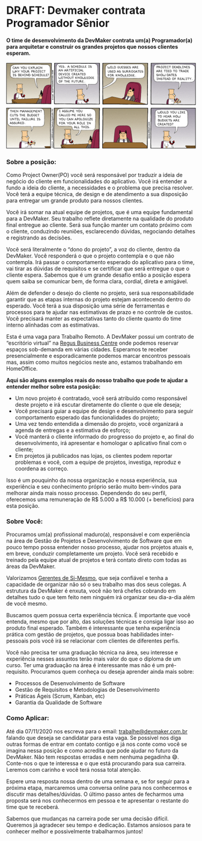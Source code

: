 # DRAFT: Devmaker contrata Programador Sênior

#### O time de desenvolvimento da DevMaker contrata um(a) Programador(a) para arquitetar e construir os grandes projetos que nossos clientes esperam.

![cover](../assets/po_job_post_cover.gif)

### Sobre a posição:

Como Project Owner(PO) você será responsável por traduzir a ideia de negócio do cliente em funcionalidades do aplicativo.
Você irá entender a fundo a ideia do cliente, a necessidades e o problema que precisa resolver.
Você terá a equipe técnica, de design e de atendimento a sua disposição para entregar um grande produto para nossos clientes.

Você irá somar na atual equipe de projetos, que é uma equipe fundamental para a DevMaker.
Seu trabalho reflete diretamente na qualidade do produto final entregue ao cliente.
Será sua função manter um contato próximo com o cliente, conduzindo reuniões, esclarecendo dúvidas, negociando detalhes e registrando as decisões.

Você será literalmente o “dono do projeto”, a voz do cliente, dentro da DevMaker.
Você responderá o que o projeto contempla e o que não contempla.
Irá passar o comportamento esperado do aplicativo para o time, vai tirar as dúvidas de requisitos e se certificar que será entregue o que o cliente espera.
Sabemos que é um grande desafio então a posição espera quem saiba se comunicar bem, de forma clara, cordial, direta e amigável.

Além de defender o desejo do cliente no projeto, será sua responsabilidade garantir que as etapas internas do projeto estejam acontecendo dentro do esperado.
Você terá a sua disposição uma série de ferramentas e processos para te ajudar nas estimativas de prazo e no controle de custos.
Você precisará manter as expectativas tanto do cliente quanto do time interno alinhadas com as estimativas.

Esta é uma vaga para Trabalho Remoto.
A DevMaker possui um contrato de “escritório virtual” na [Regus Business Centre](https://www.regus.com/pt-br/brazil/listings) onde podemos reservar espaços sob-demanda em várias cidades.
Esperamos te receber presencialmente e esporadicamente podemos marcar encontros pessoais mas, assim como muitos negócios neste ano, estamos trabalhando em HomeOffice.

**Aqui são alguns exemplos reais do nosso trabalho que pode te ajudar a entender melhor sobre esta posição:**

- Um novo projeto é contratado, você será atribuído como responsável deste projeto e irá escutar diretamente do cliente o que ele deseja;
- Você precisará guiar a equipe de design e desenvolvimento para seguir comportamento esperado das funcionalidades do projeto;
- Uma vez tendo entendida a dimensão do projeto, você organizará a agenda de entregas e a estimativa de esforço;
- Você manterá o cliente informado do progresso do projeto e, ao final do desenvolvimento, irá apresentar e homologar o aplicativo final com o cliente;
- Em projetos já publicados nas lojas, os clientes podem reportar problemas e você, com a equipe de projetos, investiga, reproduz e coordena as correço.

Isso é um pouquinho da nossa organização e nossa experiência, sua experiência e seu conhecimento próprio serão muito bem-vindos para melhorar ainda mais nosso processo.
Dependendo do seu perfil, oferecemos uma remuneração de R$ 5.000 a R$ 10.000 (+ benefícios) para esta posição.

### Sobre Você:
Procuramos um(a) profissional maduro(a), responsável e com experiência na área de Gestão de Projetos e Desenvolvimento de Software que em pouco tempo possa entender nosso processo, ajudar nos projetos atuais e, em breve, conduzir completamente um projeto.
Você será recebido e treinado pela equipe atual de projetos e terá contato direto com todas as áreas da DevMaker.

Valorizamos [Gerentes de Si-Mesmo](https://signalvnoise.com/posts/1430-hire-managers-of-one), que seja confiável e tenha a capacidade de organizar não só o seu trabalho mas dos seus colegas.
A estrutura da DevMaker é enxuta, você não terá chefes cobrando em detalhes tudo o que tem feito nem ninguém irá organizar seu dia-a-dia além de você mesmo.

Buscamos quem possua certa experiência técnica.
É importante que você entenda, mesmo que por alto, das soluções técnicas e consiga ligar isso ao produto final esperado.
Também é interessante que tenha experiência prática com gestão de projetos, que possua boas habilidades inter-pessoais pois você irá se relacionar com clientes de diferentes perfis.

Você não precisa ter uma graduação técnica na área, seu interesse e experiência nesses assuntos terão mais valor do que o diploma de um curso.
Ter uma graduação na área é interessante mas não é um pré-requisito.
Procuramos quem conheça ou deseja aprender ainda mais sobre:

- Processos de Desenvolvimento de Software
- Gestão de Requisitos e Metodologias de Desenvolvimento
- Práticas Ágeis (Scrum, Kanban, etc)
- Garantia da Qualidade de Software

### Como Aplicar:

Até dia 07/11/2020 nos escreva para o email: [trabalhe@devmaker.com.br](mailto:trabalhe@devamker.com.br) falando que deseja se candidatar para esta vaga.
Se possível nos diga outras formas de entrar em contato contigo e já nos conte como você se imagina nessa posição e como acredita que pode ajudar no futuro da DevMaker.
Não tem respostas erradas e nem nenhuma pegadinha 😅.
Conte-nos o que te interessa e o que está procurando para sua carreira.
Leremos com carinho e você terá nossa total atenção.

Espere uma resposta nossa dentro de uma semana e, se for seguir para a próxima etapa, marcaremos uma conversa online para nos conhecermos e discutir mas detalhes/dúvidas.
O último passo antes de fecharmos uma proposta será nos conhecermos em pessoa e te apresentar o restante do time que te receberá.

Sabemos que mudanças na carreira pode ser uma decisão difícil.
Queremos já agradecer seu tempo e dedicação.
Estamos ansiosos para te conhecer melhor e possivelmente trabalharmos juntos!
